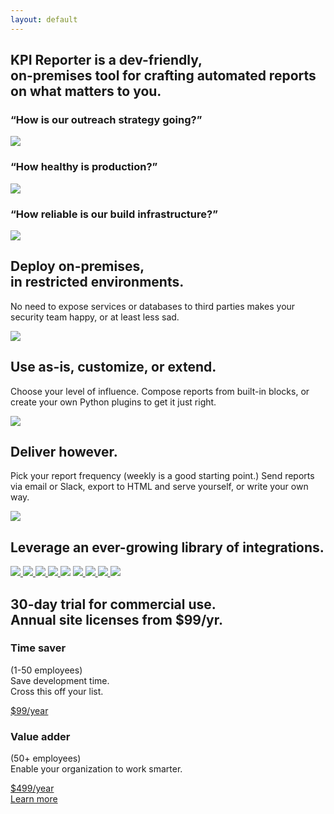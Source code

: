 ```yaml
---
layout: default
---
```


<section class="site-hero">
  <h1>
    KPI Reporter is a <strong>dev-friendly</strong>,<br>
    <strong>on-premises</strong> tool for crafting automated reports on what
    matters to you.
  </h1>
  <div class="examples">
    <div class="example">
      <h3>&ldquo;How is our outreach strategy going?&rdquo;</h3>
      <a href="https://kpi-reporter.readthedocs.io/en/latest/examples/latest-top-of-funnel-report/" target="_blank" rel="noopener noreferrer" class="screenshot-container">
        <img src="/assets/img/example_top_of_funnel_report.png" />
      </a>
    </div>
    <div class="example">
      <h3>&ldquo;How healthy is production?&rdquo;</h3>
      <a href="https://kpi-reporter.readthedocs.io/en/latest/examples/latest-ops-report/" target="_blank" rel="noopener noreferrer" class="screenshot-container">
        <img src="/assets/img/example_ops_report.png" />
      </a>
    </div>
    <div class="example">
      <h3>&ldquo;How reliable is our build infrastructure?&rdquo;</h3>
      <a href="https://kpi-reporter.readthedocs.io/en/latest/examples/latest-ci-report/" target="_blank" rel="noopener noreferrer" class="screenshot-container">
        <img src="/assets/img/example_ci_report.png" />
      </a>
    </div>
  </div>
  <div class="shadow-box"></div>
</section>
<section class="feature-box dark">
  <div class="text-inset">
    <h2>Deploy on-premises,<br>in restricted environments.</h2>
    <p>
      No need to expose services or databases to third parties makes your
      security team happy, or at least less sad.
    </p>
  </div>
  <div class="graphic-inset dark flush">
    <img src="/assets/img/feature_on_prem.png" />
  </div>
</section>
<section class="feature-box r-align">
  <div class="text-inset">
    <h2>Use as-is, customize, or extend.</h2>
    <p>
      Choose your level of influence. Compose reports from built-in blocks, or
      create your own Python plugins to get it just right.
    </p>
  </div>
  <div class="graphic-inset dark">
    <img src="/assets/img/feature_customize.png" />
  </div>
</section>
<section class="feature-box dark">
  <div class="text-inset">
    <h2>Deliver however.</h2>
    <p>
      Pick your report frequency (weekly is a good starting point.) Send
      reports via email or Slack, export to HTML and serve yourself, or write
      your own way.
    </p>
  </div>
  <div class="graphic-inset dark">
    <img src="/assets/img/feature_delivery.png" />
  </div>
</section>
<section class="feature-box full">
  <h2>Leverage an ever-growing library of integrations.</h2>
  <div>
    <a href="https://kpi-reporter.readthedocs.io/en/latest/plugins/mysql.html" target="_blank" rel="noopener noreferrer" class="plugin-logo">
      <img src="/assets/img/logo_mariadb.svg" />
    </a>
    <a href="https://kpi-reporter.readthedocs.io/en/latest/plugins/jenkins.html" target="_blank" rel="noopener noreferrer" class="plugin-logo">
      <img src="/assets/img/logo_jenkins.svg" />
    </a>
    <a href="https://kpi-reporter.readthedocs.io/en/latest/plugins/prometheus.html" target="_blank" rel="noopener noreferrer" class="plugin-logo">
      <img src="/assets/img/logo_prometheus.svg" />
    </a>
    <a href="https://kpi-reporter.readthedocs.io/en/latest/plugins/sendgrid.html" target="_blank" rel="noopener noreferrer" class="plugin-logo">
      <img src="/assets/img/logo_sendgrid.svg" />
    </a>
    <a class="plugin-logo">
      <img src="/assets/img/logo_pagerduty.svg" />
    </a>
    <a href="https://kpi-reporter.readthedocs.io/en/latest/plugins/slack.html" target="_blank" rel="noopener noreferrer" class="plugin-logo">
      <img src="/assets/img/logo_slack.svg" />
    </a>
    <a href="https://kpi-reporter.readthedocs.io/en/latest/plugins/plot.html" target="_blank" rel="noopener noreferrer" class="plugin-logo">
      <img src="/assets/img/logo_python.svg" />
    </a>
    <a href="https://kpi-reporter.readthedocs.io/en/latest/plugins/s3.html" target="_blank" rel="noopener noreferrer" class="plugin-logo">
      <img src="/assets/img/logo_s3.svg" />
    </a>
    <a class="plugin-logo">
      <img src="/assets/img/logo_elasticsearch.svg" />
    </a>
  </div>
</section>
<section class="feature-box dark full">
  <h2>
    30-day trial for commercial use.<br>
    <span class="subheading">Annual site licenses from $99/yr.</span>
  </h2>
  <div class="pricing-options">
    <div class="pricing-option">
      <h3>Time saver</h3>
      <p>
        (1-50 employees)<br>
        Save development time.<br>
        Cross this off your list.
      </p>
      <a class="pricing-button" href="https://gum.co/JDoaK" target="_blank">$99/year</a>
    </div>
    <div class="pricing-option">
      <h3>Value adder</h3>
      <p>
        (50+ employees)<br>
        Enable your organization to work smarter.
      </p>
      <a class="pricing-button" href="https://gum.co/JDoaK" target="_blank">$499/year</a>
    </div>
  </div>
  <a href="/pricing">Learn more</a>
</section>

<script src="https://gumroad.com/js/gumroad.js" async></script>
